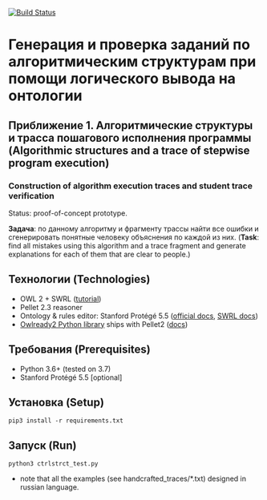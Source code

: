 [![Build Status](https://travis-ci.com/den1s0v/c_owl.svg?branch=master)](https://travis-ci.com/den1s0v/c_owl)

# Генерация и проверка заданий по алгоритмическим структурам при помощи логического вывода на онтологии #
## Приближение 1. Алгоритмические структуры и трасса пошагового исполнения программы (Algorithmic structures and a trace of stepwise program execution)

### Construction of algorithm execution traces and student trace verification #

Status: proof-of-concept prototype.

**Задача**: по данному алгоритму и фрагменту трассы найти все ошибки и сгенерировать понятные человеку объяснения по каждой из них.
(**Task**: find all mistakes using this algorithm and a trace fragment and generate explanations for each of them that are clear to people.)

## Технологии (Technologies)

- OWL 2 + SWRL ([tutorial](http://dior.ics.muni.cz/~makub/owl))
- Pellet 2.3 reasoner
- Ontology & rules editor: Stanford Protégé 5.5 ([official docs](http://protegeproject.github.io/protege/class-expression-syntax/), [SWRL docs](https://github.com/protegeproject/swrlapi/wiki))
- [Owlready2 Python library](https://pypi.org/project/Owlready2/) ships with Pellet2 ([docs](https://owlready2.readthedocs.io/))


## Требования (Prerequisites)

- Python 3.6+ (tested on 3.7)
- Stanford Protégé 5.5 [optional]

## Установка (Setup)

`pip3 install -r requirements.txt`

## Запуск (Run)

 `python3 ctrlstrct_test.py`

- note that all the examples (see handcrafted_traces/\*.txt) designed in russian language.
